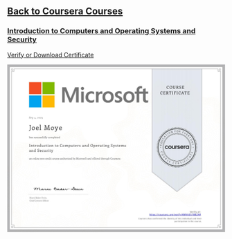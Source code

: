 ## [Back to Coursera Courses](/README.md)
### [Introduction to Computers and Operating Systems and Security](https://www.coursera.org/learn/introduction-to-computers-and-operating-systems-and-security)
[Verify or Download Certificate](https://www.coursera.org/verify/KMVAE5T8BZNF)

![](KMVAE5T8BZNF.jpg)

